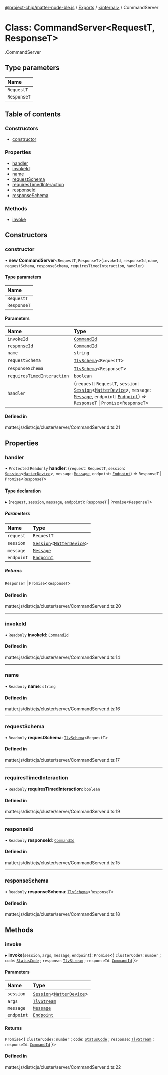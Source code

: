 [@project-chip/matter-node-ble.js](../README.md) / [Exports](../modules.md) / [<internal\>](../modules/internal_.md) / CommandServer

# Class: CommandServer<RequestT, ResponseT\>

[<internal>](../modules/internal_.md).CommandServer

## Type parameters

| Name |
| :------ |
| `RequestT` |
| `ResponseT` |

## Table of contents

### Constructors

- [constructor](internal_.CommandServer.md#constructor)

### Properties

- [handler](internal_.CommandServer.md#handler)
- [invokeId](internal_.CommandServer.md#invokeid)
- [name](internal_.CommandServer.md#name)
- [requestSchema](internal_.CommandServer.md#requestschema)
- [requiresTimedInteraction](internal_.CommandServer.md#requirestimedinteraction)
- [responseId](internal_.CommandServer.md#responseid)
- [responseSchema](internal_.CommandServer.md#responseschema)

### Methods

- [invoke](internal_.CommandServer.md#invoke)

## Constructors

### constructor

• **new CommandServer**<`RequestT`, `ResponseT`\>(`invokeId`, `responseId`, `name`, `requestSchema`, `responseSchema`, `requiresTimedInteraction`, `handler`)

#### Type parameters

| Name |
| :------ |
| `RequestT` |
| `ResponseT` |

#### Parameters

| Name | Type |
| :------ | :------ |
| `invokeId` | [`CommandId`](../modules/internal_.md#commandid) |
| `responseId` | [`CommandId`](../modules/internal_.md#commandid) |
| `name` | `string` |
| `requestSchema` | [`TlvSchema`](internal_.TlvSchema.md)<`RequestT`\> |
| `responseSchema` | [`TlvSchema`](internal_.TlvSchema.md)<`ResponseT`\> |
| `requiresTimedInteraction` | `boolean` |
| `handler` | (`request`: `RequestT`, `session`: [`Session`](../interfaces/internal_.Session.md)<[`MatterDevice`](internal_.MatterDevice.md)\>, `message`: [`Message`](../interfaces/internal_.Message.md), `endpoint`: [`Endpoint`](internal_.Endpoint.md)) => `ResponseT` \| `Promise`<`ResponseT`\> |

#### Defined in

matter.js/dist/cjs/cluster/server/CommandServer.d.ts:21

## Properties

### handler

• `Protected` `Readonly` **handler**: (`request`: `RequestT`, `session`: [`Session`](../interfaces/internal_.Session.md)<[`MatterDevice`](internal_.MatterDevice.md)\>, `message`: [`Message`](../interfaces/internal_.Message.md), `endpoint`: [`Endpoint`](internal_.Endpoint.md)) => `ResponseT` \| `Promise`<`ResponseT`\>

#### Type declaration

▸ (`request`, `session`, `message`, `endpoint`): `ResponseT` \| `Promise`<`ResponseT`\>

##### Parameters

| Name | Type |
| :------ | :------ |
| `request` | `RequestT` |
| `session` | [`Session`](../interfaces/internal_.Session.md)<[`MatterDevice`](internal_.MatterDevice.md)\> |
| `message` | [`Message`](../interfaces/internal_.Message.md) |
| `endpoint` | [`Endpoint`](internal_.Endpoint.md) |

##### Returns

`ResponseT` \| `Promise`<`ResponseT`\>

#### Defined in

matter.js/dist/cjs/cluster/server/CommandServer.d.ts:20

___

### invokeId

• `Readonly` **invokeId**: [`CommandId`](../modules/internal_.md#commandid)

#### Defined in

matter.js/dist/cjs/cluster/server/CommandServer.d.ts:14

___

### name

• `Readonly` **name**: `string`

#### Defined in

matter.js/dist/cjs/cluster/server/CommandServer.d.ts:16

___

### requestSchema

• `Readonly` **requestSchema**: [`TlvSchema`](internal_.TlvSchema.md)<`RequestT`\>

#### Defined in

matter.js/dist/cjs/cluster/server/CommandServer.d.ts:17

___

### requiresTimedInteraction

• `Readonly` **requiresTimedInteraction**: `boolean`

#### Defined in

matter.js/dist/cjs/cluster/server/CommandServer.d.ts:19

___

### responseId

• `Readonly` **responseId**: [`CommandId`](../modules/internal_.md#commandid)

#### Defined in

matter.js/dist/cjs/cluster/server/CommandServer.d.ts:15

___

### responseSchema

• `Readonly` **responseSchema**: [`TlvSchema`](internal_.TlvSchema.md)<`ResponseT`\>

#### Defined in

matter.js/dist/cjs/cluster/server/CommandServer.d.ts:18

## Methods

### invoke

▸ **invoke**(`session`, `args`, `message`, `endpoint`): `Promise`<{ `clusterCode?`: `number` ; `code`: [`StatusCode`](../enums/internal_.StatusCode.md) ; `response`: [`TlvStream`](../modules/internal_.md#tlvstream) ; `responseId`: [`CommandId`](../modules/internal_.md#commandid)  }\>

#### Parameters

| Name | Type |
| :------ | :------ |
| `session` | [`Session`](../interfaces/internal_.Session.md)<[`MatterDevice`](internal_.MatterDevice.md)\> |
| `args` | [`TlvStream`](../modules/internal_.md#tlvstream) |
| `message` | [`Message`](../interfaces/internal_.Message.md) |
| `endpoint` | [`Endpoint`](internal_.Endpoint.md) |

#### Returns

`Promise`<{ `clusterCode?`: `number` ; `code`: [`StatusCode`](../enums/internal_.StatusCode.md) ; `response`: [`TlvStream`](../modules/internal_.md#tlvstream) ; `responseId`: [`CommandId`](../modules/internal_.md#commandid)  }\>

#### Defined in

matter.js/dist/cjs/cluster/server/CommandServer.d.ts:22
